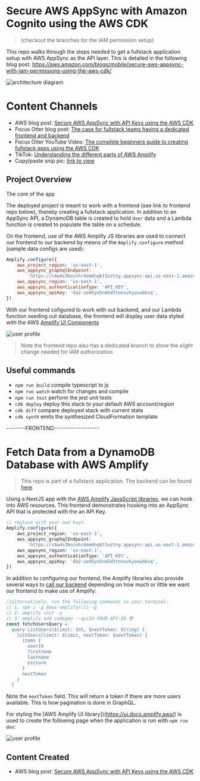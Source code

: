 # Secure AWS AppSync with Amazon Cognito using the AWS CDK

> (checkout the branches for the IAM permission setup)

This repo walks through the steps needed to get a fullstack application setup with AWS AppSync as the API layer. This is detailed in the following blog post: https://aws.amazon.com/blogs/mobile/secure-aws-appsync-with-iam-permissions-using-the-aws-cdk/


![architecture diagram](./readmeImages/archDiagram.png)

# Content Channels

- AWS blog post: [Secure AWS AppSync with API Keys using the AWS CDK](https://aws.amazon.com/blogs/mobile/secure-aws-appsync-with-api-keys-using-the-aws-cdk/)
- Focus Otter blog post: [The case for fullstack teams having a dedicated frontend and backend](https://blog.focusotter.com/the-case-for-fullstack-teams-having-dedicated-frontends-and-backends)
- Focus Otter YouTube Video: [The complete beginners guide to creating fullstack apps using the AWS CDK](https://www.youtube.com/watch?v=GBPDeic5fPE&t=8s)
- TikTok: [Understanding the different parts of AWS Amplify](https://www.tiktok.com/@focusotter/video/7163939491441347882)
- Copy/paste snip pic: [link to view](https://snappify.io/view/30dd5f9c-3fea-42b7-a293-999b3828f1b7)

## Project Overview

The core of the app

The deployed project is meant to work with a frontend (see link to frontend repo below), thereby creating a fullstack application. In addition to an AppSync API, a DynamoDB table is created to hold `User` data and a Lambda function is created to populate the table on a schedule.

On the frontend, use of the AWS Amplify JS libraries are used to connect our frontend to our backend by means of the `Amplify.configure` method (sample data configs are used):

```js
Amplify.configure({
	aws_project_region: 'us-east-1',
	aws_appsync_graphqlEndpoint:
		'https://c4wds3boinhrdemdnqkt5uztny.appsync-api.us-east-1.amazonaws.com/graphql',
	aws_appsync_region: 'us-east-1',
	aws_appsync_authenticationType: 'API_KEY',
	aws_appsync_apiKey: 'da2-ze45yo5nm5dttnnsvkyoxwbbvq',
})
```

With our frontend cofigured to work with out backend, and our Lambda function seeding out database, the frontend will display user data styled with the AWS [Amplify UI Components](https://ui.docs.amplify.aws/)

![user profile](./readmeImages/userProfile.png)

> Note the frontend repo also has a dedicated branch to show the _slight_ change needed for IAM authorization.

## Useful commands

- `npm run build` compile typescript to js
- `npm run watch` watch for changes and compile
- `npm run test` perform the jest unit tests
- `cdk deploy` deploy this stack to your default AWS account/region
- `cdk diff` compare deployed stack with current state
- `cdk synth` emits the synthesized CloudFormation template

--------FRONTEND-------------------

# Fetch Data from a DynamoDB Database with AWS Amplify

> This repo is part of a fullstack application. The backend can be found [here](https://github.com/focusOtter/cdk-appsync-guests).

Using a NextJS app with the [AWS Amplify JavaScript libraries](https://docs.amplify.aws/lib/q/platform/js/), we can hook into AWS resources. This frontend demonstrates hooking into an AppSync API that is protected with the an API Key.

```ts
// replace with your own keys
Amplify.configure({
	aws_project_region: 'us-east-1',
	aws_appsync_graphqlEndpoint:
		'https://c4wds3boinhrdemdnqkt5uztny.appsync-api.us-east-1.amazonaws.com/graphql',
	aws_appsync_region: 'us-east-1',
	aws_appsync_authenticationType: 'API_KEY',
	aws_appsync_apiKey: 'da2-ze45yo5nm5dttnnsvkyoxwbbvq',
})
```

In addition to configuring our frontend, the Amplify libraries also provide several ways to [call our backend](https://github.com/focusOtter/appsync-apikey-pagination-frontend/blob/main/pages/index.js#L12-L28) depending on how much or little we want our frontend to make use of Amplify:

```ts
//alternatively, run the following commands in your terminal:
// 1. npm i -g @aws-amplify/cli -g
// 2. amplify init -y
// 3. amplify add codegen --apiId YOUR-API-ID 😎
const fetchUsersQuery = `
  query ListUsers($limit: Int, $nextToken: String) {
    listUsers(limit: $limit, nextToken: $nextToken) {
      items {
        userId
        firstname
        lastname
        picture
      }
      nextToken
    }
  }
```

Note the `nextToken` field. This will return a token if there are more users available. This is how pagination is done in GraphQL.

For styling the [AWS Amplify UI library])(https://ui.docs.amplify.aws/) is used to create the following page when the application is run with `npm run dev`:

![user profile](./readmeImages/userProfile.png)

## Content Created

- AWS blog post: [Secure AWS AppSync with API Keys using the AWS CDK](https://aws.amazon.com/blogs/mobile/secure-aws-appsync-with-api-keys-using-the-aws-cdk/)
